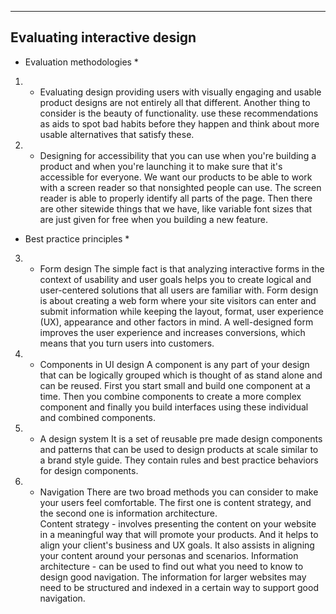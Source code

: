 -----------------------------
Evaluating interactive design
-----------------------------




* Evaluation methodologies *

1) - Evaluating design
providing users with visually engaging and usable product designs are not entirely all that different. Another thing to consider is the beauty of functionality. use these recommendations as aids to spot bad habits before they happen and think about more usable alternatives that satisfy these.

2) - Designing for accessibility
that you can use when you're building a product and when you're launching it to make sure that it's accessible for everyone. We want our products to be able to work with a screen reader so that nonsighted people can use. The screen reader is able to properly identify all parts of the page. Then there are other sitewide things that we have, like variable font sizes that are just given for free when you building a new feature. 




* Best practice principles *

3) - Form design
The simple fact is that analyzing interactive forms in the context of usability and user goals helps you to create logical and user-centered solutions that all users are familiar with. Form design is about creating a web form where your site visitors can enter and submit information while keeping the layout, format, user experience (UX), appearance and other factors in mind. A well-designed form improves the user experience and increases conversions, which means that you turn users into customers.

4) - Components in UI design
A component is any part of your design that can be logically grouped which is thought of as stand alone and can be reused. First you start small and build one component at a time. Then you combine components to create a more complex component and finally you build interfaces using these individual and combined components.

5) - A design system
It is a set of reusable pre made design components and patterns that can be used to design products at scale similar to a brand style guide. They contain rules and best practice behaviors for design components.  

6) - Navigation 
There are two broad methods you can consider to make your users feel comfortable. The first one is content strategy, and the second one is information architecture.  
Content strategy - involves presenting the content on your website in a meaningful way that will promote your products. And it helps to 
                   align your client's business and UX goals. It also assists in aligning your content around your personas and scenarios. 
Information architecture - can be used to find out what you need to know to design good navigation. The information for larger websites may 
                           need to be structured and indexed in a certain way to support good navigation.